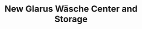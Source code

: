 ---
title: "New Glarus Wäsche Center and Storage"
url: /new-glarus/new-glarus-waesche-center-and-storage/
shop: Wäscherei
---